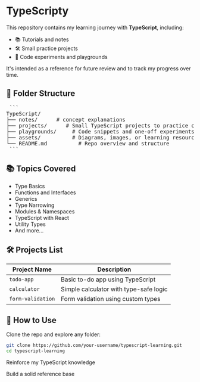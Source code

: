 # TypeScripty

This repository contains my learning journey with **TypeScript**, including:

- 📚 Tutorials and notes
- 🛠️ Small practice projects
- 🧪 Code experiments and playgrounds

It's intended as a reference for future review and to track my progress over time.



## 📁 Folder Structure
<pre>
 ``` 
TypeScript/
├── notes/      # concept explanations
├── projects/      # Small TypeScript projects to practice concepts
├── playgrounds/     # Code snippets and one-off experiments
├── assets/          # Diagrams, images, or learning resources
└── README.md          # Repo overview and structure
 ``` 
</pre>

## 📚 Topics Covered

- Type Basics
- Functions and Interfaces
- Generics
- Type Narrowing
- Modules & Namespaces
- TypeScript with React
- Utility Types
- And more...



## 🛠 Projects List

| Project Name       | Description                                |
|--------------------|--------------------------------------------|
| `todo-app`         | Basic to-do app using TypeScript           |
| `calculator`       | Simple calculator with type-safe logic     |
| `form-validation`  | Form validation using custom types         |


## 🚀 How to Use

Clone the repo and explore any folder:

```bash
git clone https://github.com/your-username/typescript-learning.git
cd typescript-learning
````


Reinforce my TypeScript knowledge

Build a solid reference base

